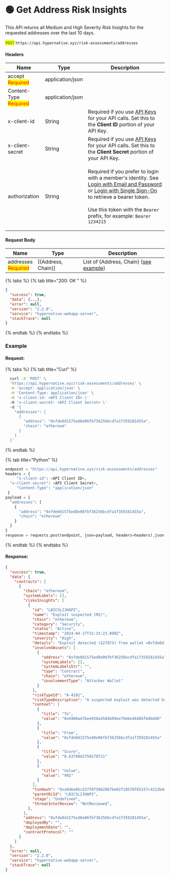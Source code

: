 # 🟢 Get Address Risk Insights

This API returns all Medium and High Severity Risk Insights for the requested addresses over the last 10 days.

<mark style="color:green;">`POST`</mark> `https://api.hypernative.xyz/risk-assessments/addresses`

#### Headers

| Name                                           | Type             | Description                                                                                                                                                                                                                                                                                                                                             |
| ---------------------------------------------- | ---------------- | ------------------------------------------------------------------------------------------------------------------------------------------------------------------------------------------------------------------------------------------------------------------------------------------------------------------------------------------------------- |
| accept<br /><mark style="color:red;">Required</mark>       | application/json |                                                                                                                                                                                                                                                                                                                                                         |
| Content-Type<br /><mark style="color:red;">Required</mark> | application/json |                                                                                                                                                                                                                                                                                                                                                         |
| x-client-id                                    | String           | Required if you use [API Keys](../account/api-keys.md) for your API calls. Set this to the **Client ID** portion of your API Key.                                                                                                                                                                                                                       |
| x-client-secret                                | String           | Required if you use [API Keys](../account/api-keys.md) for your API calls. Set this to the **Client Secret** portion of your API Key.                                                                                                                                                                                                                   |
| authorization                                  | String           | <p>Required if you prefer to login with a member's identity. See <a href="../account/login.md">Login with Email and Password</a> or <a href="../account/login-with-single-sign-on.md">Login with Single Sign-On</a> to retrieve a bearer token.<br><br>Use this token with the <code>Bearer</code> prefix, for example: <code>Bearer 1234215</code></p> |

#### Request Body

| Name                                        | Type                | Description                                                                                             |
| ------------------------------------------- | ------------------- | ------------------------------------------------------------------------------------------------------- |
| addresses<br /><mark style="color:red;">Required</mark> | \[{Address, Chain}] | List of {Address, Chain} ([see example](../parameter-options.md#addresses-less-than-json-greater-than)) |

{% tabs %}
{% tab title="200: OK " %}
```json
{
  "success": true,
  "data": {...},
  "error": null,
  "version": "2.2.0",
  "service": "hypernative-webapp-server",
  "stackTrace": null
}
```
{% endtab %}
{% endtabs %}

### Example

#### Request:

{% tabs %}
{% tab title="Curl" %}
```bash
  curl -X 'POST' \
  'https://api.hypernative.xyz/risk-assessments/addresses' \
  -H 'accept: application/json' \
  -H 'Content-Type: application/json' \
  -H 'x-client-id: <API Client ID> \'
  -H 'x-client-secret: <API Client Secret> \'
  -d '{
    "addresses": [
      {
        "address": "0xfde0d1575ed8e06fbf36256bcdfa1f359281455a",
        "chain": "ethereum"
      }
    ]
  }'
```
{% endtab %}

{% tab title="Python" %}
```python
endpoint = "https://api.hypernative.xyz/risk-assessments/addresses"
headers = {
     "x-client-id": <API Client ID>,
  "x-client-secret": <API Client Secret>,
     "Content-Type": "application/json"
 }
payload = {
  "addresses": [
    {
      "address": "0xfde0d1575ed8e06fbf36256bcdfa1f359281455a",
      "chain": "ethereum"
    }
  ]
}
response = requests.post(endpoint, json=payload, headers=headers).json()
```
{% endtab %}
{% endtabs %}

#### Response:

```json
{
  "success": true,
  "data": {
    "contracts": [
      {
        "chain": "ethereum",
        "systemLabels": [],
        "risksInsights": [
          {
            "id": "LBICSL2JHAPZ",
            "name": "Exploit suspected (M2)",
            "chain": "ethereum",
            "category": "Security",
            "status": "Active",
            "timestamp": "2024-04-17T15:33:23.000Z",
            "severity": "High",
            "details": "Exploit detected ($27073) from wallet <0xfde0d1575ed8e06fbf36256bcdfa1f359281455a|0xfde0d1575ed8e06fbf36256bcdfa1f359281455a>. Suspected Victim <Uniswap V3: USDC 3|0x88e6a0c2ddd26feeb64f039a2c41296fcb3f5640>. Approximate value compromised: $27073 and a suspected Heist Wallet <MEV Builder: 0x22...d5f|0x229b8325bb9ac04602898b7e8989998710235d5f>",
            "involvedAssets": [
              {
                "address": "0xfde0d1575ed8e06fbf36256bcdfa1f359281455a",
                "systemLabels": [],
                "systemLabelsStr": "",
                "type": "Contract",
                "chain": "ethereum",
                "involvementType": "Attacker Wallet"
              }
            ],
            "riskTypeId": "A-4102",
            "riskTypeDescription": "A suspected exploit was detected by Hypernative models (M2). Suggested action: review the impacted assets.",
            "context": [
              {
                "title": "To",
                "value": "0x6980a47bee930a4584b09ee79ebe46484fbdbdd0"
              },
              {
                "title": "From",
                "value": "0xfde0d1575ed8e06fbf36256bcdfa1f359281455a"
              },
              {
                "title": "Score",
                "value": "0.6379842758178711"
              },
              {
                "title": "Value",
                "value": "992"
              }
            ],
            "txnHash": "0xa9d6a95c537f075062887be02f10576f65157c4222b4dc8491592688b4273b8f",
            "parentRiId": "LBICSL2JHAPZ",
            "stage": "Undefined",
            "threatIntelReview": "NotReviewed",
          },
        ],
        "address": "0xfde0d1575ed8e06fbf36256bcdfa1f359281455a",
        "deployedBy": "",
        "deploymentDate": "",
        "contractProtocol": ""
      }
    ]
  },
  "error": null,
  "version": "2.2.0",
  "service": "hypernative-webapp-server",
  "stackTrace": null
}
```
